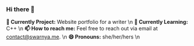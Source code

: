 ### Hi there 👋

<!--
**Swarnya246/swarnya246** is a ✨ _special_ ✨ repository because its `README.md` (this file) appears on your GitHub profile.
- 🤔 I’m looking for help with ...
- 💬 Ask me about ...
- 👯 I’m looking to collaborate on ...
- ⚡ Fun fact: I once ate 6.28 slices of pie on pi day.
-->

**🔭 Currently Project:** Website portfolio for a writer \n
**🌱 Currently Learning:** C++ \n
**📫 How to reach me:** Feel free to reach out via email at contact@swarnya.me. \n
**😄 Pronouns:** she/her/hers \n
